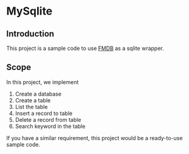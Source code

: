 # MySqlite

## Introduction
This project is a sample code to use [FMDB](https://github.com/ccgus/fmdb) as a sqlite wrapper.

## Scope

In this project, we implement

1. Create a database
2. Create a table
3. List the table
4. Insert a record to table
5. Delete a record from table
6. Search keyword in the table

If you have a similar requirement, this project would be a ready-to-use sample code. 


